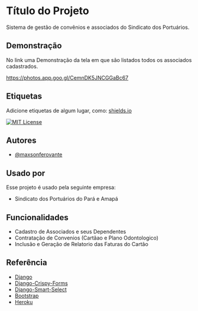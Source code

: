 

# Título do Projeto

Sistema de gestão de convênios e associados do Sindicato dos Portuários.


## Demonstração

No link uma Demonstração da tela em que são listados todos os associados cadastrados.

https://photos.app.goo.gl/CemnDK5JNCGGaBc67
## Etiquetas

Adicione etiquetas de algum lugar, como: [shields.io](https://shields.io/)

[![MIT License](https://img.shields.io/badge/License-MIT-green.svg)](https://choosealicense.com/licenses/mit/)


## Autores

- [@maxsonferovante](https://github.com/maxsonferovante)


## Usado por

Esse projeto é usado pela seguinte empresa:

- Sindicato dos Portuários do Pará e Amapá



## Funcionalidades

- Cadastro de Associados e seus Dependentes
- Contratação de Convenios (Cartãao e Plano Odontologico)
- Inclusão e Geração de Relatorio das Faturas do Cartão



## Referência

 - [Django](https://www.djangoproject.com/)
 - [Django-Crispy-Forms](https://django-crispy-forms.readthedocs.io/en/latest/index.html)
 - [Django-Smart-Select](https://django-smart-selects.readthedocs.io/en/latest/)
 - [Bootstrap](https://getbootstrap.com/docs/5.3/getting-started/introduction/)
 - [Heroku](https://www.heroku.com/home?)


